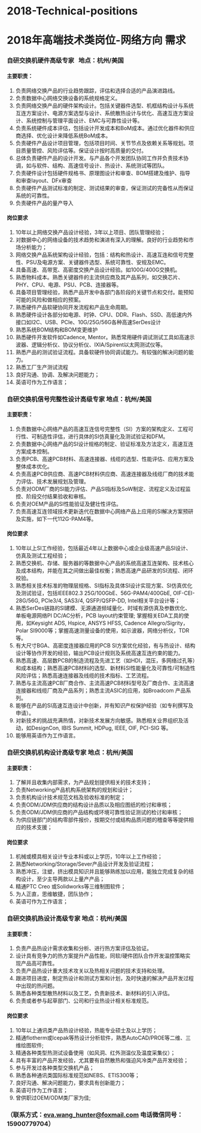 # 2018-Technical-positions
# 2018年高端技术类岗位-网络方向 需求
### 自研交换机硬件高级专家   地点：杭州/美国
#### 主要职责：
1. 负责网络交换产品的行业趋势跟踪，评估和选择合适的产品演进路线。
2. 负责数据中心网络交换设备的系统规格定义。
3. 负责网络交换产品的硬件架构设计。包括关键器件选型、机框结构设计与系统互连方案设计、电源方案选型与设计、系统散热设计与优化、高速互连方案设计、系统控制与管理平面设计、EMC与可靠性设计等。
4. 负责系统硬件成本评估，包括设计开发成本和BoM成本。通过优化器件和供应商选择、优化设计来降低系统BoM成本。
5. 负责硬件产品设计项目管理，包括项目时间、关节节点及依赖关系等规划。项目质量管控、风险评估等。保证设计按时高质量的交付。
6. 总体负责硬件产品的设计开发。与产品各个开发团队协同工作并负责技术协调，如与软件、结构、高速信号设计、热设计、系统测试等团队。
7. 负责硬件设计包括硬件规格书、原理图设计和审查、BOM搭建及维护、指导和审查layout、DFx审查
8. 负责硬件产品测试标准的制定、测试结果的审查，保证测试的完备性从而保证系统的可靠性。
9. 负责硬件产品的量产导入
#### 岗位要求
1. 10年以上网络交换产品设计经验，3年以上项目、团队管理经验； 
2. 对数据中心的网络设备的技术趋势和演进有深入的理解。良好的行业趋势和市场分析能力；
3. 网络交换产品系统架构设计经验，包括：结构和热设计、高速互连和信号完整性、PSU及电源方案、关键器件选型、系统可靠性、安规及EMC。
4. 具备高速、高带宽、高密度交换产品设计经验。如100G/400G交换机。
5. 熟悉物料成本。熟悉关键器件的主流供应商及其产品系列，如交换芯片、PHY、CPU、电源、PSU、PCB、连接器等。
6. 具备项目管理经验，熟悉产品开发中各部门各阶段的关键节点和交付。能预知可能的风险和做相应的预案。
7. 熟悉硬件产品软硬协同开发流程和产品生命周期。
8. 熟悉硬件设计各部分如电源、时钟、CPU、DDR、Flash、SSD、高低速内外接口如I2C、USB、PCIe、10G/25G/56G各种高速SerDes设计
9. 熟悉系统BOM结构和BOM变更维护
10. 熟悉硬件开发软件如Cadence, Mentor。熟悉常用硬件调试测试工具如高速示波器、逻辑分析仪、协议分析仪、IXIA/Spirent以太网测试仪等。
11. 熟悉产品的测试验证流程。具备软硬件协同调试能力。有较强的解决问题的能力。
12. 熟悉工厂生产测试流程
13. 良好沟通、协调、及解决问题能力；
14. 英语可作为工作语言；
### 自研交换机信号完整性设计高级专家  地点：杭州/美国
#### 主要职责：
1. 负责数据中心网络产品的高速互连信号完整性（SI）方案的架构定义、工程可行性、可制造性评估，进行具体的SI仿真量化及测试验证和DFM。
2. 负责数据中心网络产品的SI设计规格的制定、验证标准及方法定义，高速互连方案成本控制。
3. 负责PCB、高速PCB材料、高速连接器、线缆的选型、性能评估、应用方案及整体成本优化。
4. 负责高速PCB供应商、高速PCB材料供应商、高速连接器及线缆厂商的技术能力评估、技术发展规划及管理。
5. 负责对ODM厂商的SI能力评估、产品SI指标及SoW制定、流程定义及过程监控、阶段交付结果验收和审核。
6. 负责对OEM产品的SI性能验证及健壮性评估。
7. 负责高速互连领域技术更新迭代在数据中心网络产品上应用的SI解决方案预研及实施，如下一代112G-PAM4等。
#### 岗位要求
1. 10年以上SI工作经验，包括最近4年以上数据中心或企业级高速产品SI设计、仿真及测试工程经验； 
2. 熟悉交换机、存储、服务器的等数据中心产品的系统高速互连架构、技术核心及成本结构，并能在其之间做出最佳权衡；熟悉高速产品研发的SI流程、闭环校验。
3. 熟悉相关技术标准的物理层规格、SI指标及具体SI设计实现方案、SI仿真优化及测试验证，包括IEEE802.3 25G/100GbE、56G-PAM4/400GbE, OIF-CEI-28G/56G, PCIe3/4, SAS3/4, QSFP/QSFP-DD, Intel相关平台设计等；
4. 熟悉SerDes链路的SI建模、无源通道频域量化、时域有源仿真及参数优化、单板电源网络PI DC/AC分析，PCB layout约束管理; 掌握相关EDA工具的使用，如Keysight ADS, Hspice, ANSYS HFSS, Cadence Allegro/Sigrity，Polar SI9000等；掌握高速测量设备的使用，如示波器，网络分析仪，TDR等。
5. 有大尺寸BGA、高密度连接器应用的PCB SI方案优化经验，有与热设计、结构设计等协作开发的经验，输出PCB设计规则及系统高速互连约束的能力。
6. 熟悉高速、高层数PCB的制造流程及先进工艺（如HDI，混压，多网络过孔等）和成本结构；熟悉高速PCB材料的选型、新材料SI性能量化及可靠性/可制造性风险评估；熟悉高速连接器及线缆的技术指标、工艺流程。
7. 熟悉与主流高速PCB厂商合作、主流高速PCB材料型号及厂商合作、主流高速连接器和线缆厂商及产品系列；熟悉主流ASIC的应用，如Broadcom 产品系列。
8. 能够在产品的SI高速互连设计中创新，并有知识产权保护经验（如专利撰写及申请）。
8. 对新技术的挑战充满热情，对新技术发展方向敏感。熟悉相关业界组织及活动，如DesignCon, IBIS Summit, HDPug, IEEE, OIF, PCI-SIG 等。
9. 能够用英语作为工作语言。
### 自研交换机机构设计高级专家  地点：杭州/美国
#### 主要职责：
1. 了解并且收集内部需求，为产品规划提供相关的技术支持；
2. 负责Networking产品机构系统架构的规划和设计；
3. 负责机构设计技术规范文档及验收标准的制定；
4. 负责ODM/JDM供应商的结构设计品质以及相应图纸的检讨和审核；
5. 负责ODM/JDM供应商的产品结构或环境可靠性验证测试的检讨和审核；
6. 为供应链部门的结构零部件报价，按期交付或结构品质问题的稽查等等提供相应的技术支援；
#### 岗位要求
1. 机械或模具相关设计专业本科或以上学历，10年以上工作经验；
2. 熟悉Networking/Storage/Sever产品设计开发及验证流程；
3. 熟悉冲压，注塑，挤出模具知识并且能够熟练加以应用，能独立完成复杂的结构设计，至少主导两款以上量产产品；
4. 精通PTC Creo 或Solidworks等三维制图软件；
5. 为人正直，思维敏捷，团队协作；
6. 英语可作为工作语言；
### 自研交换机热设计高级专家 地点：杭州/美国
#### 主要职责：
1. 负责产品热设计需求收集和分析、进行热方案评估及验证。
2. 设计具有竞争力的热方案提升产品性能，同软/硬件团队合作开发温控策略实现产品高可靠性。
3. 负责产品热设计重大技术攻关以及热相关问题的技术支持和处理。
4. 跟进项目进度，制定热设计和测试方案和计划，及时快速的解决产品开发过程中出现的热问题。
5. 熟悉各种类型散热材料以及工艺，负责新技术、新材料的引入评估。
6. 负责或者参与起草部门、公司和行业热设计相关标准规范。
#### 岗位要求
1. 10年以上通讯类产品热设计经验，热能专业硕士及以上学历； 
2. 精通flotherm或Icepak等热设计分析软件，熟悉AutoCAD/PROE等二维、三维绘图软件;
3. 精通各种类型热测试设备使用（如风洞、红外测温仪及温度采集仪）；
4. 具有丰富的产品开发经验，尤其要有自然散热和强迫风冷类产品开发经验；
5. 参与开发过各种类型交换机产品；
6. 熟悉各种通讯类国际标准规范如NEBS、ETIS300等；
7. 良好沟通、解决问题能力，要求具有创新能力；
8. 英语可作为工作语言；
9. 曾供职过OEM/ODM类厂家为佳;
### （联系方式：eva.wang_hunter@foxmail.com 电话微信同号：15900779704）


